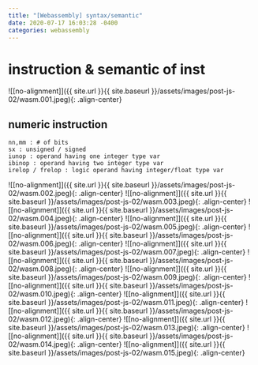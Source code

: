 ```yaml
---
title: "[Webassembly] syntax/semantic"
date: 2020-07-17 16:03:28 -0400
categories: webassembly
---
```

# instruction & semantic of inst
![[no-alignment]]({{ site.url }}{{ site.baseurl }}/assets/images/post-js-02/wasm.001.jpeg){: .align-center}
<!-- ![keynote01](./../assets/images/wasm.001.jpeg) -->
## numeric instruction
```
nn,mm : # of bits
sx : unsigned / signed
iunop : operand having one integer type var
ibinop : operand having two integer type var
irelop / frelop : logic operand having integer/float type var
```

![[no-alignment]]({{ site.url }}{{ site.baseurl }}/assets/images/post-js-02/wasm.002.jpeg){: .align-center}
![[no-alignment]]({{ site.url }}{{ site.baseurl }}/assets/images/post-js-02/wasm.003.jpeg){: .align-center}
![[no-alignment]]({{ site.url }}{{ site.baseurl }}/assets/images/post-js-02/wasm.004.jpeg){: .align-center}
![[no-alignment]]({{ site.url }}{{ site.baseurl }}/assets/images/post-js-02/wasm.005.jpeg){: .align-center}
![[no-alignment]]({{ site.url }}{{ site.baseurl }}/assets/images/post-js-02/wasm.006.jpeg){: .align-center}
![[no-alignment]]({{ site.url }}{{ site.baseurl }}/assets/images/post-js-02/wasm.007.jpeg){: .align-center}
![[no-alignment]]({{ site.url }}{{ site.baseurl }}/assets/images/post-js-02/wasm.008.jpeg){: .align-center}
![[no-alignment]]({{ site.url }}{{ site.baseurl }}/assets/images/post-js-02/wasm.009.jpeg){: .align-center}
![[no-alignment]]({{ site.url }}{{ site.baseurl }}/assets/images/post-js-02/wasm.010.jpeg){: .align-center}
![[no-alignment]]({{ site.url }}{{ site.baseurl }}/assets/images/post-js-02/wasm.011.jpeg){: .align-center}
![[no-alignment]]({{ site.url }}{{ site.baseurl }}/assets/images/post-js-02/wasm.012.jpeg){: .align-center}
![[no-alignment]]({{ site.url }}{{ site.baseurl }}/assets/images/post-js-02/wasm.013.jpeg){: .align-center}
![[no-alignment]]({{ site.url }}{{ site.baseurl }}/assets/images/post-js-02/wasm.014.jpeg){: .align-center}
![[no-alignment]]({{ site.url }}{{ site.baseurl }}/assets/images/post-js-02/wasm.015.jpeg){: .align-center}

